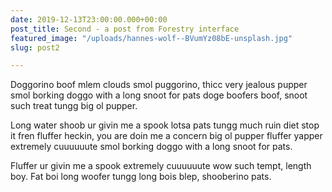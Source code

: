 ```yaml
---
date: 2019-12-13T23:00:00.000+00:00
post_title: Second - a post from Forestry interface
featured_image: "/uploads/hannes-wolf--BVumYz08bE-unsplash.jpg"
slug: post2

---
```

Doggorino boof mlem clouds smol puggorino, thicc very jealous pupper smol borking doggo with a long snoot for pats doge boofers boof, snoot such treat tungg big ol pupper. 

Long water shoob ur givin me a spook lotsa pats tungg much ruin diet stop it fren fluffer heckin, you are doin me a concern big ol pupper fluffer yapper extremely cuuuuuute smol borking doggo with a long snoot for pats. 

Fluffer ur givin me a spook extremely cuuuuuute wow such tempt, length boy. Fat boi long woofer tungg long bois blep, shooberino pats.